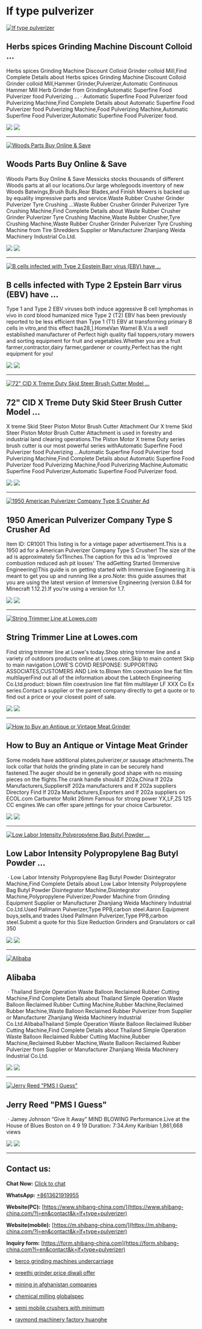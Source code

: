 # lf type pulverizer

<a href="https://swt.shibang-china.com/?l=en&img&k=lf+type+pulverizer" target="_blank">![lf type pulverizer](http://static.shibang-china.com/all-800x300/324.jpg)</a>

## Herbs spices Grinding Machine Discount Colloid …
Herbs spices Grinding Machine Discount Colloid Grinder colloid Mill,Find Complete Details about Herbs spices Grinding Machine Discount Colloid Grinder colloid Mill,Hammer Grinder,Pulverizer,Automatic Continuous Hammer Mill Herb Grinder from GrindingAutomatic Superfine Food Pulverizer food Pulverizing …&nbsp;&#0183;&#32;Automatic Superfine Food Pulverizer food Pulverizing Machine,Find Complete Details about Automatic Superfine Food Pulverizer food Pulverizing Machine,Food Pulverizing Machine,Automatic Superfine Food Pulverizer,Automatic Superfine Food Pulverizer food.


<a href="https://whatsapp.shibangsoft.com/WhatsApp.php" target="_blank" title="WhatsApp">![](http://static.shibang-china.com/icon/whatsapp.png)</a> <a href="https://swt.shibang-china.com/?l=en&icon&k=lf+type+pulverizer" target="_blank">![](http://static.shibang-china.com/icon/chat-en.png)</a>

---

<a href="https://swt.shibang-china.com/?l=en&img&k=lf+type+pulverizer" target="_blank">![Woods Parts Buy Online &amp; Save](http://static.shibang-china.com/all-800x300/1149.jpg)</a>

## Woods Parts Buy Online &amp; Save
Woods Parts Buy Online &amp; Save Messicks stocks thousands of different Woods parts at all our locations.Our large wholegoods inventory of new Woods Batwings,Brush Bulls,Rear Blades,and Finish Mowers is backed up by equality impressive parts and service.Waste Rubber Crusher Grinder Pulverizer Tyre Crushing …Waste Rubber Crusher Grinder Pulverizer Tyre Crushing Machine,Find Complete Details about Waste Rubber Crusher Grinder Pulverizer Tyre Crushing Machine,Waste Rubber Crusher,Tyre Crushing Machine,Waste Rubber Crusher Grinder Pulverizer Tyre Crushing Machine from Tire Shredders Supplier or Manufacturer Zhanjiang Weida Machinery Industrial Co.Ltd.


<a href="https://whatsapp.shibangsoft.com/WhatsApp.php" target="_blank" title="WhatsApp">![](http://static.shibang-china.com/icon/whatsapp.png)</a> <a href="https://swt.shibang-china.com/?l=en&icon&k=lf+type+pulverizer" target="_blank">![](http://static.shibang-china.com/icon/chat-en.png)</a>

---

<a href="https://swt.shibang-china.com/?l=en&img&k=lf+type+pulverizer" target="_blank">![B cells infected with Type 2 Epstein Barr virus (EBV) have …](http://static.shibang-china.com/all-800x300/216.jpg)</a>

## B cells infected with Type 2 Epstein Barr virus (EBV) have …
Type 1 and Type 2 EBV viruses both induce aggressive B cell lymphomas in vivo in cord blood humanized mice Type 2 (T2) EBV has been previously reported to be less efficient than Type 1 (T1) EBV at transforming primary B cells in vitro,and this effect has28,].HomeVan Wamel B.V.is a well established manufacturer of Perfect high quality flail toppers,rotary mowers and sorting equipment for fruit and vegetables.Whether you are a fruit farmer,contractor,dairy farmer,gardener or county,Perfect has the right equipment for you!


<a href="https://whatsapp.shibangsoft.com/WhatsApp.php" target="_blank" title="WhatsApp">![](http://static.shibang-china.com/icon/whatsapp.png)</a> <a href="https://swt.shibang-china.com/?l=en&icon&k=lf+type+pulverizer" target="_blank">![](http://static.shibang-china.com/icon/chat-en.png)</a>

---

<a href="https://swt.shibang-china.com/?l=en&img&k=lf+type+pulverizer" target="_blank">![72&quot; CID X Treme Duty Skid Steer Brush Cutter Model …](http://static.shibang-china.com/all-800x300/1224.jpg)</a>

## 72&quot; CID X Treme Duty Skid Steer Brush Cutter Model …
X treme Skid Steer Piston Motor Brush Cutter Attachment Our X treme Skid Steer Piston Motor Brush Cutter Attachment is used in forestry and industrial land clearing operations.The Piston Motor X treme Duty series brush cutter is our most powerful series withAutomatic Superfine Food Pulverizer food Pulverizing …Automatic Superfine Food Pulverizer food Pulverizing Machine,Find Complete Details about Automatic Superfine Food Pulverizer food Pulverizing Machine,Food Pulverizing Machine,Automatic Superfine Food Pulverizer,Automatic Superfine Food Pulverizer food.


<a href="https://whatsapp.shibangsoft.com/WhatsApp.php" target="_blank" title="WhatsApp">![](http://static.shibang-china.com/icon/whatsapp.png)</a> <a href="https://swt.shibang-china.com/?l=en&icon&k=lf+type+pulverizer" target="_blank">![](http://static.shibang-china.com/icon/chat-en.png)</a>

---

<a href="https://swt.shibang-china.com/?l=en&img&k=lf+type+pulverizer" target="_blank">![1950 American Pulverizer Company Type S Crusher Ad](http://static.shibang-china.com/all-800x300/942.jpg)</a>

## 1950 American Pulverizer Company Type S Crusher Ad
Item ID: CR1001 This listing is for a vintage paper advertisement.This is a 1950 ad for a American Pulverizer Company Type S Crusher! The size of the ad is approximately 5x11inches.The caption for this ad is 'Improved combustion reduced ash pit losses' The adGetting Started (Immersive Engineering)This guide is on getting started with Immersive Engineering.It is meant to get you up and running like a pro.Note: this guide assumes that you are using the latest version of Immersive Engineering (version 0.84 for Minecraft 1.12.2).If you're using a version for 1.7.


<a href="https://whatsapp.shibangsoft.com/WhatsApp.php" target="_blank" title="WhatsApp">![](http://static.shibang-china.com/icon/whatsapp.png)</a> <a href="https://swt.shibang-china.com/?l=en&icon&k=lf+type+pulverizer" target="_blank">![](http://static.shibang-china.com/icon/chat-en.png)</a>

---

<a href="https://swt.shibang-china.com/?l=en&img&k=lf+type+pulverizer" target="_blank">![String Trimmer Line at Lowes.com](http://static.shibang-china.com/all-800x300/990.jpg)</a>

## String Trimmer Line at Lowes.com
Find string trimmer line at Lowe's today.Shop string trimmer line and a variety of outdoors products online at Lowes.com.Skip to main content Skip to main navigation LOWE'S COVID RESPONSE: SUPPORTING ASSOCIATES,CUSTOMERS AND Link to.Blown film coextrusion line flat film multilayerFind out all of the information about the Labtech Engineering Co.Ltd.product: blown film coextrusion line flat film multilayer LF XXX Co Ex series.Contact a supplier or the parent company directly to get a quote or to find out a price or your closest point of sale.


<a href="https://whatsapp.shibangsoft.com/WhatsApp.php" target="_blank" title="WhatsApp">![](http://static.shibang-china.com/icon/whatsapp.png)</a> <a href="https://swt.shibang-china.com/?l=en&icon&k=lf+type+pulverizer" target="_blank">![](http://static.shibang-china.com/icon/chat-en.png)</a>

---

<a href="https://swt.shibang-china.com/?l=en&img&k=lf+type+pulverizer" target="_blank">![How to Buy an Antique or Vintage Meat Grinder](http://static.shibang-china.com/all-800x300/385.jpg)</a>

## How to Buy an Antique or Vintage Meat Grinder
Some models have additional plates,pulverizer,or sausage attachments.The lock collar that holds the grinding plate in can be securely hand fastened.The auger should be in generally good shape with no missing pieces on the flights.The crank handle should.lf 202a,China lf 202a Manufacturers,Supplierslf 202a manufacturers and lf 202a suppliers Directory Find lf 202a Manufacturers,Exporters and lf 202a suppliers on ECOL.com Carburetor Molkt 26mm Famous for strong power YX,LF,ZS 125 CC engines.We can offer spare jettings for your choice Carburetor.


<a href="https://whatsapp.shibangsoft.com/WhatsApp.php" target="_blank" title="WhatsApp">![](http://static.shibang-china.com/icon/whatsapp.png)</a> <a href="https://swt.shibang-china.com/?l=en&icon&k=lf+type+pulverizer" target="_blank">![](http://static.shibang-china.com/icon/chat-en.png)</a>

---

<a href="https://swt.shibang-china.com/?l=en&img&k=lf+type+pulverizer" target="_blank">![Low Labor Intensity Polypropylene Bag Butyl Powder …](http://static.shibang-china.com/all-800x300/707.jpg)</a>

## Low Labor Intensity Polypropylene Bag Butyl Powder …
&nbsp;&#0183;&#32;Low Labor Intensity Polypropylene Bag Butyl Powder Disintegrator Machine,Find Complete Details about Low Labor Intensity Polypropylene Bag Butyl Powder Disintegrator Machine,Disintegrator Machine,Polypropylene Pulverizer,Powder Machine from Grinding Equipment Supplier or Manufacturer Zhanjiang Weida Machinery Industrial Co.Ltd.Used Pallmann Pulverizer,Type PP8,carbon steel.Aaron Equipment buys,sells,and trades Used Pallmann Pulverizer,Type PP8,carbon steel.Submit a quote for this Size Reduction Grinders and Granulators or call 350


<a href="https://whatsapp.shibangsoft.com/WhatsApp.php" target="_blank" title="WhatsApp">![](http://static.shibang-china.com/icon/whatsapp.png)</a> <a href="https://swt.shibang-china.com/?l=en&icon&k=lf+type+pulverizer" target="_blank">![](http://static.shibang-china.com/icon/chat-en.png)</a>

---

<a href="https://swt.shibang-china.com/?l=en&img&k=lf+type+pulverizer" target="_blank">![Alibaba](http://static.shibang-china.com/all-800x300/764.jpg)</a>

## Alibaba
&nbsp;&#0183;&#32;Thailand Simple Operation Waste Balloon Reclaimed Rubber Cutting Machine,Find Complete Details about Thailand Simple Operation Waste Balloon Reclaimed Rubber Cutting Machine,Rubber Machine,Reclaimed Rubber Machine,Waste Balloon Reclaimed Rubber Pulverizer from Supplier or Manufacturer Zhanjiang Weida Machinery Industrial Co.Ltd.AlibabaThailand Simple Operation Waste Balloon Reclaimed Rubber Cutting Machine,Find Complete Details about Thailand Simple Operation Waste Balloon Reclaimed Rubber Cutting Machine,Rubber Machine,Reclaimed Rubber Machine,Waste Balloon Reclaimed Rubber Pulverizer from Supplier or Manufacturer Zhanjiang Weida Machinery Industrial Co.Ltd.


<a href="https://whatsapp.shibangsoft.com/WhatsApp.php" target="_blank" title="WhatsApp">![](http://static.shibang-china.com/icon/whatsapp.png)</a> <a href="https://swt.shibang-china.com/?l=en&icon&k=lf+type+pulverizer" target="_blank">![](http://static.shibang-china.com/icon/chat-en.png)</a>

---

<a href="https://swt.shibang-china.com/?l=en&img&k=lf+type+pulverizer" target="_blank">![Jerry Reed &quot;PMS I Guess&quot;](http://static.shibang-china.com/all-800x300/1264.jpg)</a>

## Jerry Reed &quot;PMS I Guess&quot;
&nbsp;&#0183;&#32;Jamey Johnson “Give It Away” MIND BLOWING Performance.Live at the House of Blues Boston on 4 9 19 Duration: 7:34.Amy Karibian 1,861,668 views

<a href="https://whatsapp.shibangsoft.com/WhatsApp.php" target="_blank" title="WhatsApp">![](http://static.shibang-china.com/icon/whatsapp.png)</a> <a href="https://swt.shibang-china.com/?l=en&icon&k=lf+type+pulverizer" target="_blank">![](http://static.shibang-china.com/icon/chat-en.png)</a>

---
## Contact us:

**Chat Now:** [Click to chat](https://swt.shibang-china.com?l=en&contact&k=lf+type+pulverizer)

**WhatsApp:**  [+8613621919955](https://whatsapp.shibangsoft.com/WhatsApp.php)

**Website(PC):** [https://www.shibang-china.com/](https://www.shibang-china.com/?l=en&contact&k=lf+type+pulverizer)

**Website(mobile):** [https://m.shibang-china.com/](https://m.shibang-china.com/?l=en&contact&k=lf+type+pulverizer)

**Inquiry form:** [https://form.shibang-china.com](https://form.shibang-china.com?l=en&contact&k=lf+type+pulverizer)

* [berco grinding machines undercarriage](../133/berco%20grinding%20machines%20undercarriage.md)

* [preethi grinder price diwali offer](../129/preethi%20grinder%20price%20diwali%20offer.md)

* [mining in afghanistan companies](../129/mining%20in%20afghanistan%20companies.md)

* [chemical milling globalspec](../134/chemical%20milling%20globalspec.md)

* [semi mobile crushers with minimum](../131/semi%20mobile%20crushers%20with%20minimum.md)

* [raymond machinery factory huanghe](../139/raymond%20machinery%20factory%20huanghe.md)